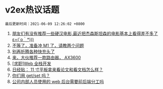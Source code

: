 # v2ex热议话题

`最后更新时间：2021-06-09 12:26:02 +0800`

1. [朋友们有没有推荐一些硬汉电影,最近把杰森斯坦森的电影基本上看得差不多了ε=(´ο｀*)))](https://www.v2ex.com/t/782201)
1. [不等了，准备冲 M1 了，请教两个问题](https://www.v2ex.com/t/782143)
1. [别再折腾各种快充头了](https://www.v2ex.com/t/782291)
1. [来，大伙推荐一款路由器， AX3600](https://www.v2ex.com/t/782187)
1. [[求职]Web 全栈开发](https://www.v2ex.com/t/782290)
1. [日经贴： 11 寸平板拿来看论文和看文档怎么样？](https://www.v2ex.com/t/782165)
1. [你们用 get/set 吗？](https://www.v2ex.com/t/782167)
1. [公司内部人员使用的 web 后台需要前后端分工吗](https://www.v2ex.com/t/782274)


